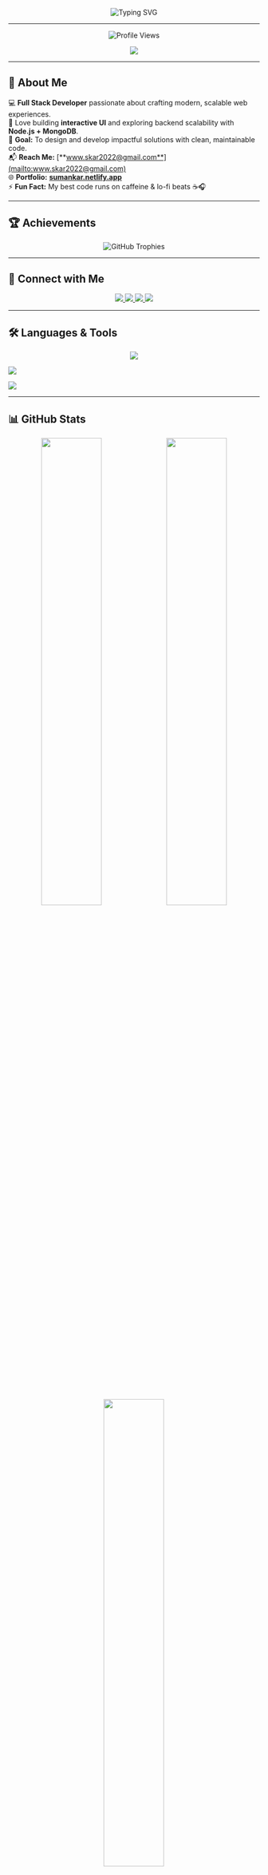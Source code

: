 <!-- HEADER -->
<p align="center">
  <img src="https://readme-typing-svg.herokuapp.com?font=Poppins&weight=600&size=32&duration=3000&pause=1000&color=0078FF&center=true&vCenter=true&width=650&lines=👋+Hi%2C+I'm+Suman+Kar;💻+Full+Stack+Web+Developer;🚀+MERN+Stack+Explorer;🎨+Creative+Frontend+Designer;🎯+Lifelong+Learner+%26+Builder" alt="Typing SVG" />
</p>

---

<!-- PROFILE VIEWS -->
<p align="center">
  <img src="https://komarev.com/ghpvc/?username=suman-369&label=Profile%20Views&color=0078FF&style=for-the-badge" alt="Profile Views" />
</p>

<!-- WAVE HEADER -->
<p align="center">
  <img src="https://capsule-render.vercel.app/api?type=waving&color=0:0078FF,100:00C6FF&height=120&section=header&text=Suman%20Kar&fontSize=40&fontColor=ffffff&fontAlignY=35" />
</p>

---

## 🧠 About Me  

💻 **Full Stack Developer** passionate about crafting modern, scalable web experiences.  
🚀 Love building **interactive UI** and exploring backend scalability with **Node.js + MongoDB**.  
🎯 **Goal:** To design and develop impactful solutions with clean, maintainable code.  
📬 **Reach Me:** [**www.skar2022@gmail.com**](mailto:www.skar2022@gmail.com)  
🌐 **Portfolio:** [**sumankar.netlify.app**](https://sumankar.netlify.app)  
⚡ **Fun Fact:** My best code runs on caffeine & lo-fi beats ☕🎧  

---

## 🏆 Achievements  

<p align="center">
  <img src="https://github-profile-trophy.vercel.app/?username=suman-369&theme=algolia&margin-w=10&margin-h=10&no-frame=true&no-bg=true&row=1" alt="GitHub Trophies" />
</p>

---

## 🤝 Connect with Me  

<p align="center">
  <a href="https://linkedin.com/in/suman-kar-a64b2a300" target="_blank">
    <img src="https://img.shields.io/badge/LinkedIn-0078FF?style=for-the-badge&logo=linkedin&logoColor=white" />
  </a>
  <a href="https://instagram.com/_suman_369" target="_blank">
    <img src="https://img.shields.io/badge/Instagram-E1306C?style=for-the-badge&logo=instagram&logoColor=white" />
  </a>
  <a href="https://leetcode.com/suman_369" target="_blank">
    <img src="https://img.shields.io/badge/LeetCode-FFA116?style=for-the-badge&logo=leetcode&logoColor=white" />
  </a>
  <a href="https://github.com/suman-369" target="_blank">
    <img src="https://img.shields.io/badge/GitHub-000000?style=for-the-badge&logo=github&logoColor=white" />
  </a>
</p>

---

## 🛠️ Languages & Tools  

<p align="center">
  <!-- Row 1 -->
  <img src="https://skillicons.dev/icons?i=html,css,scss,js,ts,react,nextjs,nodejs&perline=8" /><br/>
  
  <!-- Row 2 -->
  <img src="https://skillicons.dev/icons?i=express,mongodb,tailwind,figma,git,gsap,framermotion,python&perline=8" /><br/>
  
  <!-- Row 3 -->
  <img src="https://skillicons.dev/icons?i=c,cpp,java,sql,docker,redis,aws,linux&perline=8" />
</p>


---

## 📊 GitHub Stats  

<p align="center">
  <img width="49%" src="https://github-readme-stats.vercel.app/api?username=suman-369&show_icons=true&theme=tokyonight&hide_border=true&count_private=true" />
  <img width="49%" src="https://github-readme-streak-stats.herokuapp.com?user=suman-369&theme=tokyonight&hide_border=true" />
</p>

<p align="center">
  <img width="49%" src="https://github-readme-stats.vercel.app/api/top-langs/?username=suman-369&layout=compact&theme=tokyonight&hide_border=true" />
</p>

---

## 🧩 Quote to Code By  

> _“Good Software, Like Wine — Takes Time!”_  
> — **Suman Kar**

---

<!-- FOOTER WAVE -->
<p align="center">
  <img src="https://capsule-render.vercel.app/api?type=waving&color=0:0078FF,100:00C6FF&height=120&section=footer"/>
</p>
